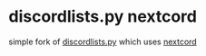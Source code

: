 # discordlists.py nextcord

simple fork of [discordlists.py](https://github.com/botblock/discordlists.py) which uses [nextcord](https://github.com/nextcord/nextcord)